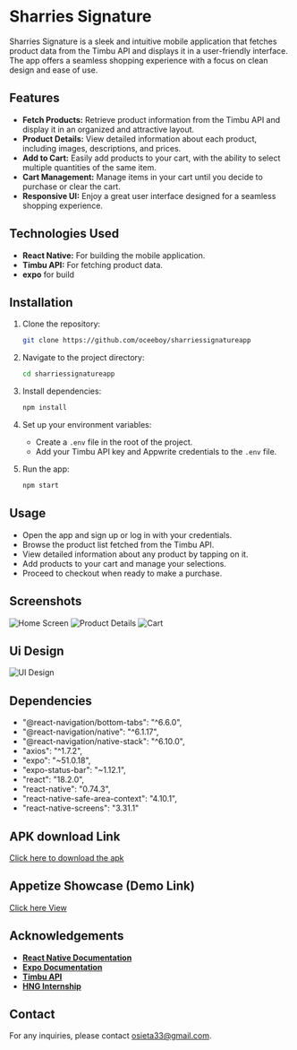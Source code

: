 # Sharries Signature

Sharries Signature is a sleek and intuitive mobile application that fetches product data from the Timbu API and displays it in a user-friendly interface. The app offers a seamless shopping experience with a focus on clean design and ease of use.

## Features

- **Fetch Products:** Retrieve product information from the Timbu API and display it in an organized and attractive layout.
- **Product Details:** View detailed information about each product, including images, descriptions, and prices.
- **Add to Cart:** Easily add products to your cart, with the ability to select multiple quantities of the same item.
- **Cart Management:** Manage items in your cart until you decide to purchase or clear the cart.
- **Responsive UI:** Enjoy a great user interface designed for a seamless shopping experience.

## Technologies Used

- **React Native:** For building the mobile application.
- **Timbu API:** For fetching product data.
- **expo** for build

## Installation

1. Clone the repository:
   ```sh
   git clone https://github.com/oceeboy/sharriessignatureapp
   ```
2. Navigate to the project directory:
   ```sh
   cd sharriessignatureapp
   ```
3. Install dependencies:
   ```sh
   npm install
   ```
4. Set up your environment variables:

   - Create a `.env` file in the root of the project.
   - Add your Timbu API key and Appwrite credentials to the `.env` file.

5. Run the app:
   ```sh
   npm start
   ```

## Usage

- Open the app and sign up or log in with your credentials.
- Browse the product list fetched from the Timbu API.
- View detailed information about any product by tapping on it.
- Add products to your cart and manage your selections.
- Proceed to checkout when ready to make a purchase.

## Screenshots

![Home Screen](screenshots/home.png)
![Product Details](screenshots/productdetail.png)
![Cart](screenshots/cartpage.png)

## Ui Design

![UI Design](screenshots/figmadesign.png)

## Dependencies

- "@react-navigation/bottom-tabs": "^6.6.0",
- "@react-navigation/native": "^6.1.17",
- "@react-navigation/native-stack": "^6.10.0",
- "axios": "^1.7.2",
- "expo": "~51.0.18",
- "expo-status-bar": "~1.12.1",
- "react": "18.2.0",
- "react-native": "0.74.3",
- "react-native-safe-area-context": "4.10.1",
- "react-native-screens": "3.31.1"

## APK download Link

[Click here to download the apk ](https://expo.dev/artifacts/eas/6sroWeroruaB8RxRh6wyhT.apk)

## Appetize Showcase (Demo Link)

[Click here View](https://appetize.io/app/b_kyqmzktvyrrw5igxzqpe54xjvi)

## Acknowledgements

- [**React Native Documentation**](https://reactnative.dev/)
- [**Expo Documentation**](https://docs.expo.dev/)
- [**Timbu API**](https://docs.timbu.cloud/)
- [**HNG Internship**](https://hng.tech/)

## Contact

For any inquiries, please contact [osieta33@gmail.com](mailto:osieta33@gmail.com).

